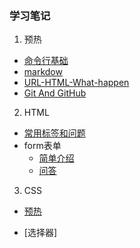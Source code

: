 ### 学习笔记

1. 预热
  
  * [命令行基础](task/task2/linux-command.md)
  * [markdow](task/task2/markdown.md)
  * [URL-HTML-What-happen](task//url-html-What-happen.md)
  * [Git And GitHub](task/task3/README.md)
2. HTML

  * [常用标签和问题](task/task4/learn-note.md)
  * form表单
    * [简单介绍](task/task5/README.md)
    * [问答](task/task5/form.md)
3. CSS

  * [预热](task/task6/css.md)

  * [选择器]